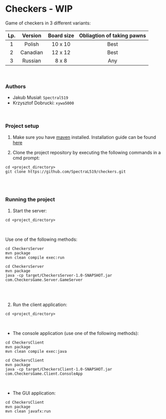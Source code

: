 # Checkers - WIP
Game of checkers in 3 different variants:

| Lp. | Version  | Board size | Obliagtion of taking pawns |
| :-: | :------: | :--------: | :------------------------: |
| 1   | Polish   | 10 x 10    | Best                       |
| 2   | Canadian | 12 x 12    | Best                       |
| 3   | Russian  | 8 x 8      | Any                        | 

<br />

### Authors

* Jakub Musiał: `Spectral519`
* Krzysztof Dobrucki: `xywa5000`

<br />

### Project setup

1. Make sure you have [maven](https://maven.apache.org/download.cgi) installed. Installation guide can be found [here](https://phoenixnap.com/kb/install-maven-windows)

2. Clone the project repository by executing the following commands in a cmd prompt:

```
cd <project_directory>
git clone https://github.com/SpectraL519/checkers.git
```

<br />
<br />


### Running the project

1. Start the server:

```
cd <project_directory>
```

<br />

Use one of the following methods:

```
cd CheckersServer
mvn package
mvn clean compile exec:run
```

```
cd CheckersServer
mvn package
java -cp target/CheckersServer-1.0-SNAPSHOT.jar com.CheckersGame.Server.GameServer
```

<br />
<br />


2. Run the client application:

```
cd <project_directory>
```

<br />

* The console application (use one of the following methods):
```
cd CheckersClient
mvn package
mvn clean compile exec:java
```
```
cd CheckersClient
mvn package
java -cp target/CheckersClient-1.0-SNAPSHOT.jar com.CheckersGame.Client.ConsoleApp
```

<br />

* The GUI application:
```
cd CheckersClient
mvn package
mvn clean javafx:run
```